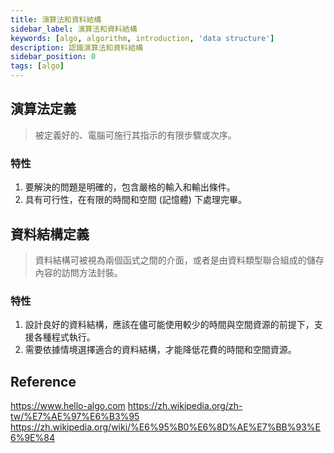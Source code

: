 ```yaml
---
title: 演算法和資料結構
sidebar_label: 演算法和資料結構
keywords: [algo, algorithm, introduction, 'data structure']
description: 認識演算法和資料結構
sidebar_position: 0
tags: [algo]
---
```


## 演算法定義
> 被定義好的、電腦可施行其指示的有限步驟或次序。

### 特性
1. 要解決的問題是明確的，包含嚴格的輸入和輸出條件。
2. 具有可行性，在有限的時間和空間 (記憶體) 下處理完畢。

## 資料結構定義
> 資料結構可被視為兩個函式之間的介面，或者是由資料類型聯合組成的儲存內容的訪問方法封裝。

### 特性
1. 設計良好的資料結構，應該在儘可能使用較少的時間與空間資源的前提下，支援各種程式執行。
2. 需要依據情境選擇適合的資料結構，才能降低花費的時間和空間資源。

## Reference
https://www.hello-algo.com
https://zh.wikipedia.org/zh-tw/%E7%AE%97%E6%B3%95
https://zh.wikipedia.org/wiki/%E6%95%B0%E6%8D%AE%E7%BB%93%E6%9E%84
